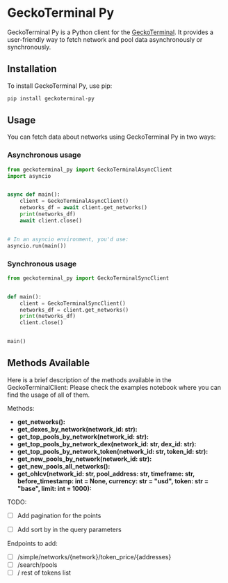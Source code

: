 # GeckoTerminal Py

GeckoTerminal Py is a Python client for the [GeckoTerminal](https://www.geckoterminal.com). It provides a user-friendly way to fetch network and pool data asynchronously or synchronously.

## Installation

To install GeckoTerminal Py, use pip:

```bash
pip install geckoterminal-py
```

## Usage

You can fetch data about networks using GeckoTerminal Py in two ways:

### Asynchronous usage

```python
from geckoterminal_py import GeckoTerminalAsyncClient
import asyncio


async def main():
    client = GeckoTerminalAsyncClient()
    networks_df = await client.get_networks()
    print(networks_df)
    await client.close()


# In an asyncio environment, you'd use:
asyncio.run(main())
```

### Synchronous usage

```python
from geckoterminal_py import GeckoTerminalSyncClient


def main():
    client = GeckoTerminalSyncClient()
    networks_df = client.get_networks()
    print(networks_df)
    client.close()


main()
```

## Methods Available

Here is a brief description of the methods available in the GeckoTerminalClient:
Please check the examples notebook where you can find the usage of all of them.

Methods:
- **get_networks():**
- **get_dexes_by_network(network_id: str):**
- **get_top_pools_by_network(network_id: str):**
- **get_top_pools_by_network_dex(network_id: str, dex_id: str):**
- **get_top_pools_by_network_token(network_id: str, token_id: str):**
- **get_new_pools_by_network(network_id: str):**
- **get_new_pools_all_networks():**
- **get_ohlcv(network_id: str, pool_address: str, timeframe: str, before_timestamp: int = None, currency: str = "usd", token: str = "base", limit: int = 1000):**

TODO:
- [ ] Add pagination for the points
- [ ] Add sort by in the query parameters


Endpoints to add:
- [ ] /simple/networks/{network}/token_price/{addresses}
- [ ] /search/pools
- [ ] / rest of tokens list
